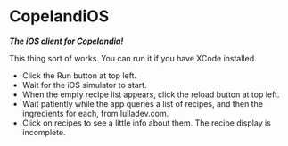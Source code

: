 CopelandiOS
===========
***The iOS client for Copelandia!***

This thing sort of works. You can run it if you have XCode installed.

* Click the Run button at top left.
* Wait for the iOS simulator to start.
* When the empty recipe list appears, click the reload button at top left.
* Wait patiently while the app queries a list of recipes, and then the ingredients for each, from lulladev.com.
* Click on recipes to see a little info about them. The recipe display is incomplete.